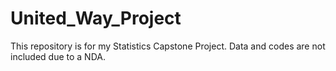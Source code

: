 # United_Way_Project
This repository is for my Statistics Capstone Project. Data and codes are not included due to a NDA.
